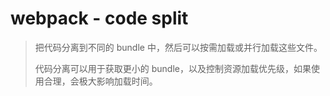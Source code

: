 # webpack - code split

> 把代码分离到不同的 bundle 中，然后可以按需加载或并行加载这些文件。
>
> 代码分离可以用于获取更小的 bundle，以及控制资源加载优先级，如果使用合理，会极大影响加载时间。

